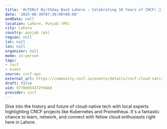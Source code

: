 ```yaml
---
title: '#cTENcf Birthday Bash Lahore : Celebrating 10 Years of CNCF! 🎉'
date: '2025-08-30T07:30:00+00:00'
endDate: null
location: Lahore, Punjab (PK)
city: Lahore
country: punjab (pk)
region: null
lat: null
lon: null
organizer: null
mode: in-person
tags:
- cncf
- event
source: cncf-api
external_url: https://community.cncf.io/events/details/cncf-cloud-native-lahore-presents-ctencf-birthday-bash-lahore-celebrating-10-years-of-cncf-1/
draft: false
uid: 9770dd53472fbbbd
provider: cncf
---
```

Dive into the history and future of cloud-native tech with local experts highlighting CNCF projects like Kubernetes and Prometheus. It's a fantastic chance to learn, network, and connect with fellow cloud enthusiasts right here in Lahore .
